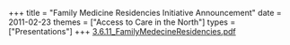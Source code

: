 +++
title = "Family Medicine Residencies Initiative Announcement"
date = 2011-02-23
themes = ["Access to Care in the North"]
types = ["Presentations"]
+++
[3.6.11\_FamilyMedecineResidencies.pdf](/files/3.6.11_FamilyMedecineResidencies.pdf)
